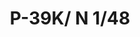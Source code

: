 ---
title: "P-39K/ N  1/48"
price: 2200 
desc: "WEEKEND EDITION, P-39K/ N  1/48, razmera: 1/48"
img_path: "/assets/img/84161.jpg"
brand: AMMO
available: false
special_offer: false
new: false
soon: false
cat: "Plasticne-Makete"
subcat: "PM-EDUARD"
subsubcat: ""
sifra: "84161"
---